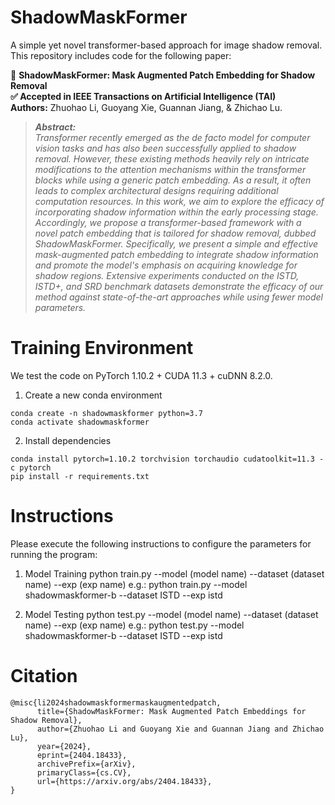 #  ShadowMaskFormer
A simple yet novel transformer-based approach for image shadow removal.
This repository includes code for the following paper:

🚀 **ShadowMaskFormer: Mask Augmented Patch Embedding for Shadow Removal**  
**✅ Accepted in IEEE Transactions on Artificial Intelligence (TAI)**  
**Authors:** Zhuohao Li, Guoyang Xie, Guannan Jiang, & Zhichao Lu.   
>***Abstract:***  
*Transformer recently emerged as the de facto model for computer vision tasks and has also been successfully applied to shadow removal. However, these existing methods heavily rely on intricate modifications to the attention mechanisms within the transformer blocks while using a generic patch embedding. As a result, it often leads to complex architectural designs requiring additional computation resources. In this work, we aim to explore the efficacy of incorporating shadow information within the early processing stage. Accordingly, we propose a transformer-based framework with a novel patch embedding that is tailored for shadow removal, dubbed ShadowMaskFormer. Specifically, we present a simple and effective mask-augmented patch embedding to integrate shadow information and promote the model's emphasis on acquiring knowledge for shadow regions. Extensive experiments conducted on the ISTD, ISTD+, and SRD benchmark datasets demonstrate the efficacy of our method against state-of-the-art approaches while using fewer model parameters.*  

# Training Environment
We test the code on PyTorch 1.10.2 + CUDA 11.3 + cuDNN 8.2.0.

1. Create a new conda environment
```
conda create -n shadowmaskformer python=3.7
conda activate shadowmaskformer
```

2. Install dependencies
```
conda install pytorch=1.10.2 torchvision torchaudio cudatoolkit=11.3 -c pytorch
pip install -r requirements.txt
```

# Instructions
Please execute the following instructions to configure the parameters for running the program:

1. Model Training
python train.py --model (model name) --dataset (dataset name) --exp (exp name)
e.g.: python train.py --model shadowmaskformer-b --dataset ISTD --exp istd

2. Model Testing
python test.py --model (model name) --dataset (dataset name) --exp (exp name)
e.g.: python test.py --model shadowmaskformer-b --dataset ISTD --exp istd


# Citation
```
@misc{li2024shadowmaskformermaskaugmentedpatch,
      title={ShadowMaskFormer: Mask Augmented Patch Embeddings for Shadow Removal}, 
      author={Zhuohao Li and Guoyang Xie and Guannan Jiang and Zhichao Lu},
      year={2024},
      eprint={2404.18433},
      archivePrefix={arXiv},
      primaryClass={cs.CV},
      url={https://arxiv.org/abs/2404.18433}, 
}
```
